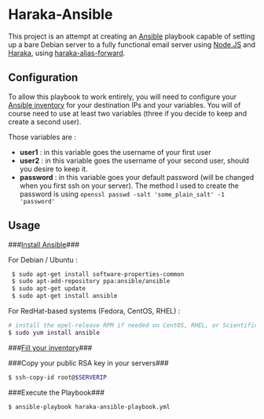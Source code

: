 Haraka-Ansible
==============

This project is an attempt at creating an [Ansible](http://www.ansible.com/) playbook capable of setting up a bare Debian server to a fully functional email server using [Node.JS](http://www.nodejs.org/) and [Haraka](http://haraka.github.io/), using [haraka-alias-forward](http://github.com/chadsmith/haraka-alias-forward/).

Configuration
-------------

To allow this playbook to work entirely, you will need to configure your [Ansible inventory](http://docs.ansible.com/intro_inventory.html) for your destination IPs and your variables. You will of course need to use at least two variables (three if you decide to keep and create a second user).


Those variables are : 
- **user1** :  in this variable goes the username of your first user
- **user2** :  in this variable goes the username of your second user, should you desire to keep it.
- **password** 	 : in this variable goes your default password (will be changed when you first ssh on your server). The method I used to create the password is using `openssl passwd -salt 'some_plain_salt' -1 'password'`

Usage
-----

###[Install Ansible](http://docs.ansible.com/intro_installation.html#installing-the-control-machine)###

For Debian / Ubuntu :
```bash
 $ sudo apt-get install software-properties-common
 $ sudo apt-add-repository ppa:ansible/ansible
 $ sudo apt-get update
 $ sudo apt-get install ansible
``` 

For RedHat-based systems (Fedora, CentOS, RHEL) : 

```bash
# install the epel-release RPM if needed on CentOS, RHEL, or Scientific Linux
$ sudo yum install ansible
```

###[Fill your inventory](#Configuration)###

###Copy your public RSA key in your servers###
```bash
$ ssh-copy-id root@$SERVERIP
```

###Execute the Playbook###
```bash
$ ansible-playbook haraka-ansible-playbook.yml
```
